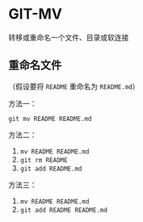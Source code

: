 # GIT-MV

转移或重命名一个文件、目录或软连接

## 重命名文件

（假设要将 `README` 重命名为 `README.md`）

方法一：

`git mv README README.md`

方法二：

1. `mv README README.md`
2. `git rm README`
3. `git add README.md`

方法三：

1. `mv README README.md`
2. `git add README README.md`
